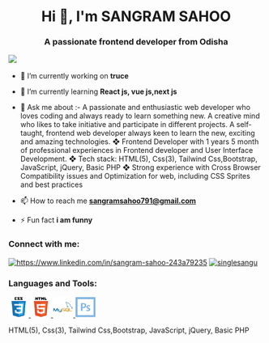 <h1 align="center">Hi 👋, I'm SANGRAM SAHOO</h1>
<h3 align="center">A passionate frontend developer from Odisha</h3>

<img src="https://cdn.dribbble.com/users/1162077/screenshots/3848914/programmer.gif">


- 🔭 I’m currently working on **truce**

- 🌱 I’m currently learning **React js, vue js,next js**

- 💬 Ask me about :- A passionate and enthusiastic web developer who loves coding and always ready to learn something new. A creative mind who likes to take initiative and participate in different projects. A self-taught, frontend web developer always keen to learn the new, exciting and amazing technologies.
❖ Frontend Developer with 1 years 5 month of professional experiences in Frontend developer and User Interface Development.
❖ Tech stack: HTML(5), Css(3), Tailwind Css,Bootstrap, JavaScript, jQuery, Basic PHP
❖ Strong experience with Cross Browser Compatibility issues and Optimization for web, including CSS Sprites and best practices

- 📫 How to reach me **sangramsahoo791@gmail.com**

- ⚡ Fun fact **i am funny**

<h3 align="left">Connect with me:</h3>
<p align="left">
<a href="https://linkedin.com/in/https://www.linkedin.com/in/sangram-sahoo-243a79235" target="blank"><img align="center" src="https://raw.githubusercontent.com/rahuldkjain/github-profile-readme-generator/master/src/images/icons/Social/linked-in-alt.svg" alt="https://www.linkedin.com/in/sangram-sahoo-243a79235" height="30" width="40" /></a>
<a href="https://instagram.com/singlesangu" target="blank"><img align="center" src="https://raw.githubusercontent.com/rahuldkjain/github-profile-readme-generator/master/src/images/icons/Social/instagram.svg" alt="singlesangu" height="30" width="40" /></a>
</p>

<h3 align="left">Languages and Tools:</h3>
<p align="left"> <a href="https://www.w3schools.com/css/" target="_blank" rel="noreferrer"> <img src="https://raw.githubusercontent.com/devicons/devicon/master/icons/css3/css3-original-wordmark.svg" alt="css3" width="40" height="40"/> </a> <a href="https://www.w3.org/html/" target="_blank" rel="noreferrer"> <img src="https://raw.githubusercontent.com/devicons/devicon/master/icons/html5/html5-original-wordmark.svg" alt="html5" width="40" height="40"/> </a> <a href="https://www.mysql.com/" target="_blank" rel="noreferrer"> <img src="https://raw.githubusercontent.com/devicons/devicon/master/icons/mysql/mysql-original-wordmark.svg" alt="mysql" width="40" height="40"/> </a> <a href="https://www.photoshop.com/en" target="_blank" rel="noreferrer"> <img src="https://raw.githubusercontent.com/devicons/devicon/master/icons/photoshop/photoshop-line.svg" alt="photoshop" width="40" height="40"/> </a> </p>
<p>HTML(5), Css(3), Tailwind Css,Bootstrap, JavaScript, jQuery, Basic PHP</p>
